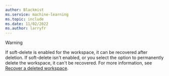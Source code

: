 ```yaml
---
author: Blackmist
ms.service: machine-learning
ms.topic: include
ms.date: 11/02/2022
ms.author: larryfr
---
```


> [!WARNING]
> If soft-delete is enabled for the workspace, it can be recovered after deletion. If soft-delete isn't enabled, or you select the option to permanently delete the workspace, it can't be recovered. For more information, see [Recover a deleted workspace](../articles/machine-learning/concept-soft-delete.md).